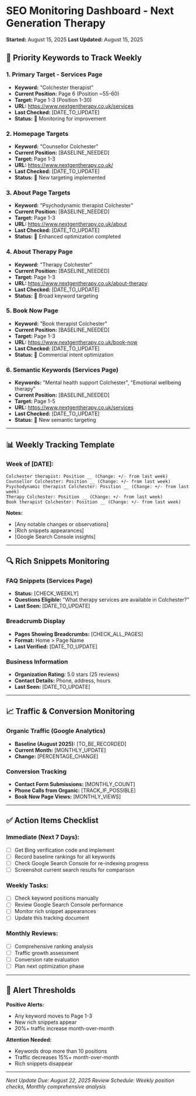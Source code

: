 # SEO Monitoring Dashboard - Next Generation Therapy
**Started:** August 15, 2025
**Last Updated:** August 15, 2025

## 🎯 Priority Keywords to Track Weekly

### **1. Primary Target - Services Page**
- **Keyword:** "Colchester therapist"
- **Current Position:** Page 6 (Position ~55-60)
- **Target:** Page 1-3 (Position 1-30)
- **URL:** https://www.nextgentherapy.co.uk/services
- **Last Checked:** [DATE_TO_UPDATE]
- **Status:** 🔄 Monitoring for improvement

### **2. Homepage Targets**
- **Keyword:** "Counsellor Colchester"
- **Current Position:** [BASELINE_NEEDED]
- **Target:** Page 1-3
- **URL:** https://www.nextgentherapy.co.uk/
- **Last Checked:** [DATE_TO_UPDATE]
- **Status:** 🔄 New targeting implemented

### **3. About Page Targets**
- **Keyword:** "Psychodynamic therapist Colchester"
- **Current Position:** [BASELINE_NEEDED]
- **Target:** Page 1-3
- **URL:** https://www.nextgentherapy.co.uk/about
- **Last Checked:** [DATE_TO_UPDATE]
- **Status:** 🔄 Enhanced optimization completed

### **4. About Therapy Page**
- **Keyword:** "Therapy Colchester"
- **Current Position:** [BASELINE_NEEDED]
- **Target:** Page 1-3
- **URL:** https://www.nextgentherapy.co.uk/about-therapy
- **Last Checked:** [DATE_TO_UPDATE]
- **Status:** 🔄 Broad keyword targeting

### **5. Book Now Page**
- **Keyword:** "Book therapist Colchester"
- **Current Position:** [BASELINE_NEEDED]
- **Target:** Page 1-3
- **URL:** https://www.nextgentherapy.co.uk/book-now
- **Last Checked:** [DATE_TO_UPDATE]
- **Status:** 🔄 Commercial intent optimization

### **6. Semantic Keywords (Services Page)**
- **Keywords:** "Mental health support Colchester", "Emotional wellbeing therapy"
- **Current Position:** [BASELINE_NEEDED]
- **Target:** Page 1-5
- **URL:** https://www.nextgentherapy.co.uk/services
- **Last Checked:** [DATE_TO_UPDATE]
- **Status:** 🔄 New semantic targeting

---

## 📊 Weekly Tracking Template

### **Week of [DATE]:**
```
Colchester therapist: Position __ (Change: +/- from last week)
Counsellor Colchester: Position __ (Change: +/- from last week)
Psychodynamic therapist Colchester: Position __ (Change: +/- from last week)
Therapy Colchester: Position __ (Change: +/- from last week)
Book therapist Colchester: Position __ (Change: +/- from last week)
```

**Notes:**
- [Any notable changes or observations]
- [Rich snippets appearances]
- [Google Search Console insights]

---

## 🔍 Rich Snippets Monitoring

### **FAQ Snippets (Services Page)**
- **Status:** [CHECK_WEEKLY]
- **Questions Eligible:** "What therapy services are available in Colchester?"
- **Last Seen:** [DATE_TO_UPDATE]

### **Breadcrumb Display**
- **Pages Showing Breadcrumbs:** [CHECK_ALL_PAGES]
- **Format:** Home > Page Name
- **Last Verified:** [DATE_TO_UPDATE]

### **Business Information**
- **Organization Rating:** 5.0 stars (25 reviews)
- **Contact Details:** Phone, address, hours
- **Last Seen:** [DATE_TO_UPDATE]

---

## 📈 Traffic & Conversion Monitoring

### **Organic Traffic (Google Analytics)**
- **Baseline (August 2025):** [TO_BE_RECORDED]
- **Current Month:** [MONTHLY_UPDATE]
- **Change:** [PERCENTAGE_CHANGE]

### **Conversion Tracking**
- **Contact Form Submissions:** [MONTHLY_COUNT]
- **Phone Calls from Organic:** [TRACK_IF_POSSIBLE]
- **Book Now Page Views:** [MONTHLY_VIEWS]

---

## ✅ Action Items Checklist

### **Immediate (Next 7 Days):**
- [ ] Get Bing verification code and implement
- [ ] Record baseline rankings for all keywords
- [ ] Check Google Search Console for re-indexing progress
- [ ] Screenshot current search results for comparison

### **Weekly Tasks:**
- [ ] Check keyword positions manually
- [ ] Review Google Search Console performance
- [ ] Monitor rich snippet appearances
- [ ] Update this tracking document

### **Monthly Reviews:**
- [ ] Comprehensive ranking analysis
- [ ] Traffic growth assessment
- [ ] Conversion rate evaluation
- [ ] Plan next optimization phase

---

## 🚨 Alert Thresholds

**Positive Alerts:**
- Any keyword moves to Page 1-3
- New rich snippets appear
- 20%+ traffic increase month-over-month

**Attention Needed:**
- Keywords drop more than 10 positions
- Traffic decreases 15%+ month-over-month
- Rich snippets disappear

---

*Next Update Due: August 22, 2025*
*Review Schedule: Weekly position checks, Monthly comprehensive analysis*
